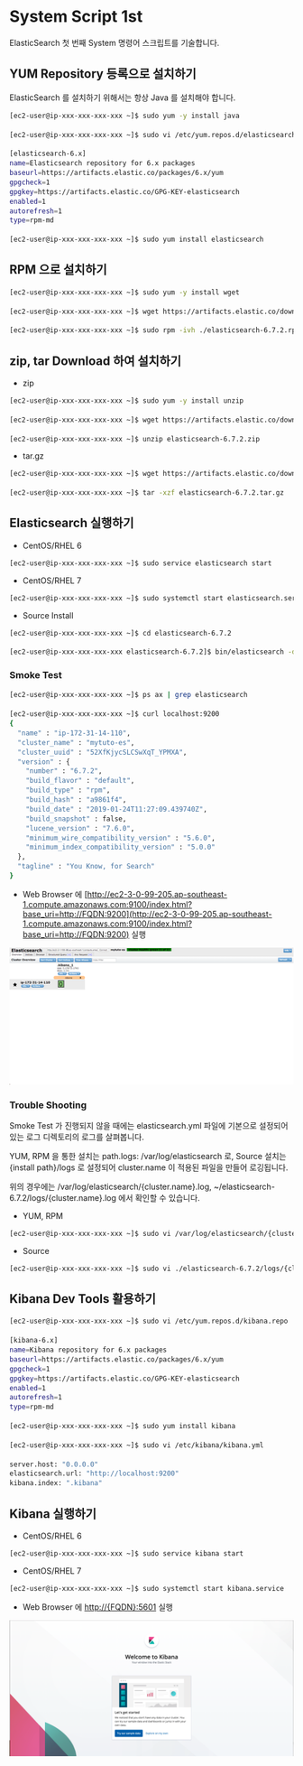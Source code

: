 # System Script 1st

ElasticSearch 첫 번째 System 명령어 스크립트를 기술합니다.

## YUM Repository 등록으로 설치하기 
ElasticSearch 를 설치하기 위해서는 항상 Java 를 설치해야 합니다.

```bash
[ec2-user@ip-xxx-xxx-xxx-xxx ~]$ sudo yum -y install java

[ec2-user@ip-xxx-xxx-xxx-xxx ~]$ sudo vi /etc/yum.repos.d/elasticsearch.repo

[elasticsearch-6.x]
name=Elasticsearch repository for 6.x packages
baseurl=https://artifacts.elastic.co/packages/6.x/yum
gpgcheck=1
gpgkey=https://artifacts.elastic.co/GPG-KEY-elasticsearch
enabled=1
autorefresh=1
type=rpm-md

[ec2-user@ip-xxx-xxx-xxx-xxx ~]$ sudo yum install elasticsearch
```

## RPM 으로 설치하기 

```bash
[ec2-user@ip-xxx-xxx-xxx-xxx ~]$ sudo yum -y install wget

[ec2-user@ip-xxx-xxx-xxx-xxx ~]$ wget https://artifacts.elastic.co/downloads/elasticsearch/elasticsearch-6.7.2.rpm

[ec2-user@ip-xxx-xxx-xxx-xxx ~]$ sudo rpm -ivh ./elasticsearch-6.7.2.rpm
```

## zip, tar Download 하여 설치하기 

* zip
```bash
[ec2-user@ip-xxx-xxx-xxx-xxx ~]$ sudo yum -y install unzip

[ec2-user@ip-xxx-xxx-xxx-xxx ~]$ wget https://artifacts.elastic.co/downloads/elasticsearch/elasticsearch-6.7.2.zip

[ec2-user@ip-xxx-xxx-xxx-xxx ~]$ unzip elasticsearch-6.7.2.zip
```

* tar.gz
```bash
[ec2-user@ip-xxx-xxx-xxx-xxx ~]$ wget https://artifacts.elastic.co/downloads/elasticsearch/elasticsearch-6.7.2.tar.gz

[ec2-user@ip-xxx-xxx-xxx-xxx ~]$ tar -xzf elasticsearch-6.7.2.tar.gz
```

## Elasticsearch 실행하기 

* CentOS/RHEL 6
```bash
[ec2-user@ip-xxx-xxx-xxx-xxx ~]$ sudo service elasticsearch start
```

* CentOS/RHEL 7
```bash
[ec2-user@ip-xxx-xxx-xxx-xxx ~]$ sudo systemctl start elasticsearch.service
```

* Source Install
```bash
[ec2-user@ip-xxx-xxx-xxx-xxx ~]$ cd elasticsearch-6.7.2

[ec2-user@ip-xxx-xxx-xxx-xxx elasticsearch-6.7.2]$ bin/elasticsearch -d
```

### Smoke Test 
```bash
[ec2-user@ip-xxx-xxx-xxx-xxx ~]$ ps ax | grep elasticsearch

[ec2-user@ip-xxx-xxx-xxx-xxx ~]$ curl localhost:9200
{
  "name" : "ip-172-31-14-110",
  "cluster_name" : "mytuto-es",
  "cluster_uuid" : "52XfKjycSLCSwXqT_YPMXA",
  "version" : {
    "number" : "6.7.2",
    "build_flavor" : "default",
    "build_type" : "rpm",
    "build_hash" : "a9861f4",
    "build_date" : "2019-01-24T11:27:09.439740Z",
    "build_snapshot" : false,
    "lucene_version" : "7.6.0",
    "minimum_wire_compatibility_version" : "5.6.0",
    "minimum_index_compatibility_version" : "5.0.0"
  },
  "tagline" : "You Know, for Search"
}
```

* Web Browser 에 [http://ec2-3-0-99-205.ap-southeast-1.compute.amazonaws.com:9100/index.html?base_uri=http://FQDN:9200](http://ec2-3-0-99-205.ap-southeast-1.compute.amazonaws.com:9100/index.html?base_uri=http://FQDN:9200) 실행

![Optional Text](image/es-head.png)

### Trouble Shooting
Smoke Test 가 진행되지 않을 때에는 elasticsearch.yml 파일에 기본으로 설정되어있는 로그 디렉토리의 로그를 살펴봅니다.

YUM, RPM 을 통한 설치는 path.logs: /var/log/elasticsearch 로, Source 설치는 {install path}/logs 로 설정되어 cluster.name 이 적용된 파일을 만들어 로깅됩니다.

위의 경우에는 /var/log/elasticsearch/{cluster.name}.log, ~/elasticsearch-6.7.2/logs/{cluster.name}.log 에서 확인할 수 있습니다.

* YUM, RPM 
```bash
[ec2-user@ip-xxx-xxx-xxx-xxx ~]$ sudo vi /var/log/elasticsearch/{cluster.name}.log
```

* Source
```bash
[ec2-user@ip-xxx-xxx-xxx-xxx ~]$ sudo vi ./elasticsearch-6.7.2/logs/{cluster.name}.log
```

## Kibana Dev Tools 활용하기 

```bash
[ec2-user@ip-xxx-xxx-xxx-xxx ~]$ sudo vi /etc/yum.repos.d/kibana.repo

[kibana-6.x]
name=Kibana repository for 6.x packages
baseurl=https://artifacts.elastic.co/packages/6.x/yum
gpgcheck=1
gpgkey=https://artifacts.elastic.co/GPG-KEY-elasticsearch
enabled=1
autorefresh=1
type=rpm-md

[ec2-user@ip-xxx-xxx-xxx-xxx ~]$ sudo yum install kibana

[ec2-user@ip-xxx-xxx-xxx-xxx ~]$ sudo vi /etc/kibana/kibana.yml

server.host: "0.0.0.0"
elasticsearch.url: "http://localhost:9200"
kibana.index: ".kibana"
```

## Kibana 실행하기 

* CentOS/RHEL 6
```bash
[ec2-user@ip-xxx-xxx-xxx-xxx ~]$ sudo service kibana start
```

* CentOS/RHEL 7
```bash
[ec2-user@ip-xxx-xxx-xxx-xxx ~]$ sudo systemctl start kibana.service
```

* Web Browser 에 [http://{FQDN}:5601](http://{FQDN}:5601) 실행

![Optional Text](image/kibana.png)


